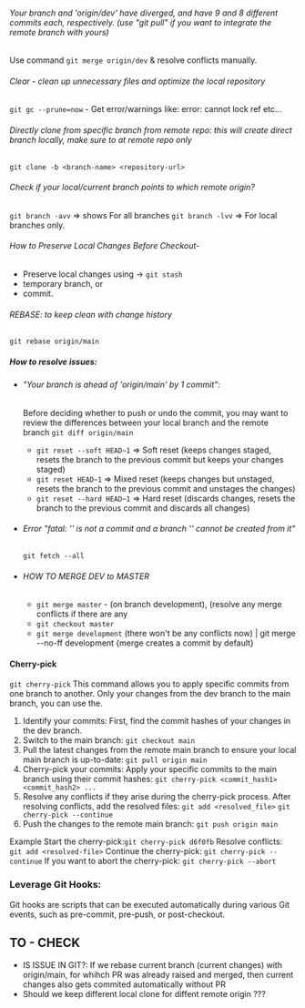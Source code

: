 ###### Your branch and 'origin/dev' have diverged, and have 9 and 8 different commits each, respectively. (use "git pull" if you want to integrate the remote branch with yours)
Use command `git merge origin/dev` & resolve conflicts manually.

###### Clear - clean up unnecessary files and optimize the local repository
`git gc --prune=now` - Get error/warnings like: error: cannot lock ref etc...

###### Directly clone from specific branch from remote repo: this will create direct branch locally, make sure to at remote repo only
`git clone -b <branch-name> <repository-url>`

###### Check if your local/current branch points to which remote origin?
`git branch -avv`	=> shows For all branches
`git branch -lvv`	=> For local branches only.
 
###### How to Preserve Local Changes Before Checkout-
 + Preserve local changes using -> `git stash`
 + temporary branch, or
 + commit.

###### REBASE: to keep clean with change history
`git rebase origin/main`

##### How to resolve issues:
 + ###### "Your branch is ahead of 'origin/main' by 1 commit":
	Before deciding whether to push or undo the commit, you may want to review the differences between your local branch and the remote branch `git diff origin/main`
	+ `git reset --soft HEAD~1`	=> Soft reset (keeps changes staged, resets the branch to the previous commit but keeps your changes staged)
	+ `git reset HEAD~1`	=> Mixed reset (keeps changes but unstaged, resets the branch to the previous commit and unstages the changes)
	+ `git reset --hard HEAD~1`	=> Hard reset (discards changes, resets the branch to the previous commit and discards all changes)

+ ###### Error "fatal: '' is not a commit and a branch '' cannot be created from it"
	`git fetch --all`

+ ###### HOW TO MERGE DEV to MASTER
  	- `git merge master` - (on branch development), (resolve any merge conflicts if there are any 
	- `git checkout master`
	- `git merge development` (there won't be any conflicts now) | git merge --no-ff development {merge creates a commit by default}


#### Cherry-pick
 `git cherry-pick` This command allows you to apply specific commits from one branch to another. Only your changes from the dev branch to the main branch, you can use the.
1) Identify your commits: First, find the commit hashes of your changes in the dev branch.
2) Switch to the main branch: `git checkout main`
3) Pull the latest changes from the remote main branch to ensure your local main branch is up-to-date: `git pull origin main`
4) Cherry-pick your commits: Apply your specific commits to the main branch using their commit hashes: `git cherry-pick <commit_hash1> <commit_hash2> ...`
5) Resolve any conflicts if they arise during the cherry-pick process. After resolving conflicts, add the resolved files:
`git add <resolved_file>`
`git cherry-pick --continue`
6) Push the changes to the remote main branch: `git push origin main`

Example
Start the cherry-pick:`git cherry-pick d6f0fb`
Resolve conflicts: `git add <resolved-file>`
Continue the cherry-pick: `git cherry-pick --continue`
If you want to abort the cherry-pick: `git cherry-pick --abort`

### Leverage Git Hooks:
Git hooks are scripts that can be executed automatically during various Git events, such as pre-commit, pre-push, or post-checkout.


## TO - CHECK
- IS ISSUE IN GIT?: If we rebase current branch (current changes) with origin/main, for whihch PR was already raised and merged, then current changes also gets commited automatically without PR
- Should we keep different local clone for diffent remote origin ???
